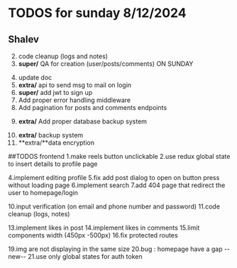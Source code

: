 # TODOS for sunday 8/12/2024

## Shalev

<!-- 1. add error handling -->

2. code cleanup (logs and notes)
   <!-- 3. add followers -->
      <!-- 4. add likes to comments -->
      <!-- 4. manage jwt data (better) -->
3. **super/** QA for creation (user/posts/comments) ON SUNDAY
<!-- 6. manage "morgan" better -->
4. update doc
   <!-- 7. remove unnecessary lib -->
   <!-- 8. fix login bug -->
5. **extra/** api to send msg to mail on login
   <!-- 11. **super/** make route for user by id -->
   <!-- 10. cleanup db -->
   <!-- 11. deploy NO -->
   <!-- 12. auth with domain -->
   <!-- 13. add better dummy data NO -->
   <!-- 14. remove mongodb errors -->
   <!-- 15. better encrypt jwt -->
6. **super/** add jwt to sign up
7. Add proper error handling middleware
8. Add pagination for posts and comments endpoints
<!-- 19. Implement proper MongoDB indexing NO -->
9. **extra/** Add proper database backup system
<!-- 21. add input validation (Reference: Backend/middleware/validator.js, lines 1-56) happens on frontend -->
10. **extra/** backup system
11. **extra/**data encryption
    <!-- 24. add get post by userid -->
    <!-- 25. add find user by username (img and name and id) -->

##TODOS frontend
1.make reels button unclickable
2.use redux global state to insert details to profile page

<!-- 3.make component for viewing posts in a grid -->

4.implement editing profile
5.fix add post dialog to open on button press without loading page
6.implement search
7.add 404 page that redirect the user to homepage/login

<!-- 8.fix sign up to take email and phone number -->
<!-- 9.fix sign up so the user cant click next without filling the inputs -->

10.input verification (on email and phone number and password)
11.code cleanup (logs, notes)

<!-- 12.add throbber where ever needed -->

13.implement likes in post
14.implement likes in comments
15.limit components width (450px -500px)
16.fix protected routes

<!-- 17.fix global state on refresh -->
<!-- 18.bug : making comment send wrong id in the authorId -->

19.img are not displaying in the same size
20.bug : homepage have a gap
--new--
21.use only global states for auth token

<!-- 22.handle refreshes to get token from session storage (the only time session storage is allowed) -->
<!-- 23.handle unauthorize 401 (to logout) immediately (before the refresh) -->
<!-- 24.fix comments not updating -->
<!-- 25.fix bgc -->

